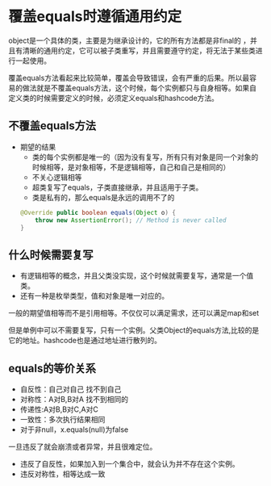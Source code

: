 

# 覆盖equals时遵循通用约定

object是一个具体的类，主要是为继承设计的，它的所有方法都是非final的 ，并且有清晰的通用约定，它可以被子类重写，并且需要遵守约定，将无法于某些类进行一起使用。

覆盖equals方法看起来比较简单，覆盖会导致错误，会有严重的后果。所以最容易的做法就是不覆盖equals方法，这个时候，每个实例都只与自身相等。如果自定义类的时候需要定义的时候，必须定义equals和hashcode方法。

## 不覆盖equals方法

- 期望的结果
    - 类的每个实例都是唯一的（因为没有复写，所有只有对象是同一个对象的时候相等，是对象相等，不是逻辑相等，自己和自己是相同的）
    - 不关心逻辑相等
    - 超类复写了equals，子类直接继承，并且适用于子类。
    - 类是私有的，那么equals是永远的调用不了的
    ```java
    @Override public boolean equals(Object o) {
        throw new AssertionError(); // Method is never called
    }
    ```

## 什么时候需要复写

- 有逻辑相等的概念，并且父类没实现，这个时候就需要复写，通常是一个值类。
- 还有一种是枚举类型，值和对象是唯一对应的。

一般的期望值相等而不是引用相等。不仅仅可以满足需求，还可以满足map和set	

但是单例中可以不需要复写，只有一个实例。父类Object的equals方法,比较的是它的地址。hashcode也是通过地址进行散列的。

## equals的等价关系

- 自反性：自己对自己                                            找不到自己
- 对称性：A对B,B对A                                             找不到相同的
- 传递性:A对B,B对C,A对C
- 一致性：多次执行结果相同
- 对于非null，x.equals(null)为false

一旦违反了就会崩溃或者异常，并且很难定位。

- 违反了自反性，如果加入到一个集合中，就会认为并不存在这个实例。
- 违反对称性，相等达成一致
